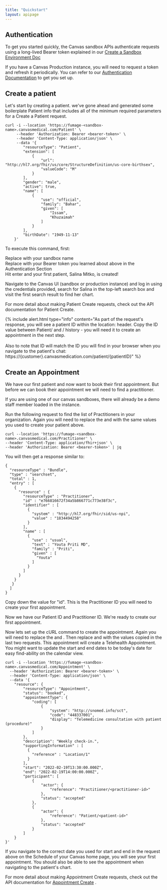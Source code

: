 ```yaml
---
title: "Quickstart"
layout: apipage
---
```

## Authentication

To get you started quickly, the Canvas sandbox APIs authenticate requests using a long-lived Bearer token explained in our [Create a Sandbox Environment Doc](/guides/sandbox)  

If you have a Canvas Production instance, you will need to request a token and refresh it periodically. You can refer to our [Authentication Documentation](/api/customer-authentication) to get you set up. 

## Create a patient

Let's start by creating a patient. we've gone ahead and generated some boilerplate Patient info that includes all of the minimum required parameters for a Create a Patient request. 

```shell
curl -i --location 'https://fumage-<sandbox-name>.canvasmedical.com/Patient' \
     --header 'Authorization: Bearer <bearer-token>' \
     --header 'Content-Type: application/json' \
     --data '{
        "resourceType": "Patient",
        "extension": [
            {
                "url": "http://hl7.org/fhir/us/core/StructureDefinition/us-core-birthsex",
                "valueCode": "M"
            }
        ],
        "gender": "male",
        "active": true,
        "name": [
            {
                "use": "official",
                "family": "Bahar",
                "given": [
                    "Issam",
                    "Khuzaimah"
                ]
            }
        ],
        "birthDate": "1949-11-13"
    }'
```



To execute this command, first:

Replace <sandbox-name> with your sandbox name  
Replace <bearer-token> with your Bearer token you learned about above in the Authentication Section  
Hit enter and your first patient, Salina Mitko, is created!

Navigate to the Canvas UI (sandbox or production instance) and log in using the credentials provided, search for Salina in the top-left search box and visit the first search result to find her chart.

For more detail about making Patient Create requests, check out the API documentation for Patient Create.

{% include alert.html type="info" content="As part of the request's response, you will see a patient ID within the location: header. Copy the ID value between Patient/ and / history - you will need it to create an appointment in the next step.<br><br> Also to note that ID will match the ID you will find in your browser when you navigate to the patient's chat: https://{customer}.canvasmedication.com/patient/{patientID}" %} 


## Create an Appointment

We have our first patient and now want to book their first appointment. But before we can book their appointment we will need to find a practitioner.

If you are using one of our canvas sandboxes, there will already be a demo staff member loaded in the instance. 

Run the following request to find the list of Practitioners in your organization. Again you will need to replace the <sandbox-name> and <bearer-token> with the same values you used to create your patient above. 

```shell
curl --location 'https://fumage-<sandbox-name>.canvasmedical.com/Practitioner' \
--header 'Content-Type: application/fhir+json' \
--header 'Authorization: Bearer <bearer-token>' | jq
```

You will then get a response similar to: 

```shell
{
  "resourceType" : "Bundle",
  "type" : "searchset",
  "total" : 1,
  "entry" : [
    {
      "resource" : {
        "resourceType" : "Practitioner",
        "id" : "e766816672f34a5b866771c773e38f3c",
        "identifier" : [
          {
            "system" : "http://hl7.org/fhir/sid/us-npi",
            "value" : "1834494258"
          }
        ],
        "name" : [
          {
            "use" : "usual",
            "text" : "Youta Priti MD",
            "family" : "Priti",
            "given" : [
              "Youta"
            ]
          }
        ]
      }
    }
   }
  ]
}
```



Copy down the value for "id". This is the Practitioner ID you will need to create your first appointment.

Now we have our Patient ID and Practitioner ID. We're ready to create our first appointment.

Now lets set up the cURL command to create the appointment. Again you will need to replace the <sandbox-name> and <bearer-token>. Then replace <practitioner-id> and <patient-id> with the values copied in the last two requests. This appointment will create a Telehealth Appointment. You might want to update the start and end dates to be today's date for easy find-ability on the calendar view.  

```shell
curl -i --location 'https://fumage-<sandbox-name>.canvasmedical.com/Appointment' \
  --header 'Authorization: Bearer <bearer-token>' \
  --header 'Content-Type: application/json' \
  --data '{
    "resource": {
        "resourceType": "Appointment",
        "status": "booked",
        "appointmentType": {
            "coding": [
                {
                    "system": "http://snomed.info/sct",
                    "code": "448337001",
                    "display": "Telemedicine consultation with patient (procedure)"
                }
            ]
        },
        "description": "Weekly check-in.",
        "supportingInformation" : [
          {
            "reference" : "Location/1"
          }
        ],
        "start": "2022-02-19T13:30:00.000Z",
        "end": "2022-02-19T14:00:00.000Z",
        "participant": [
            {
                "actor": {
                    "reference": "Practitioner/<practitioner-id>"
                },
                "status": "accepted"
            },
            {
                "actor": {
                    "reference": "Patient/<patient-id>"
                },
                "status": "accepted"
            }
        ]
    }
}'
```



If you navigate to the correct date you used for start and end in the request above on the Schedule of your Canvas home page, you will see your first appointment. You should also be able to see the appointment when navigating to the patient's chart. 

For more detail about making Appointment Create requests, check out the API documentation for [Appointment Create](ref:create) .
